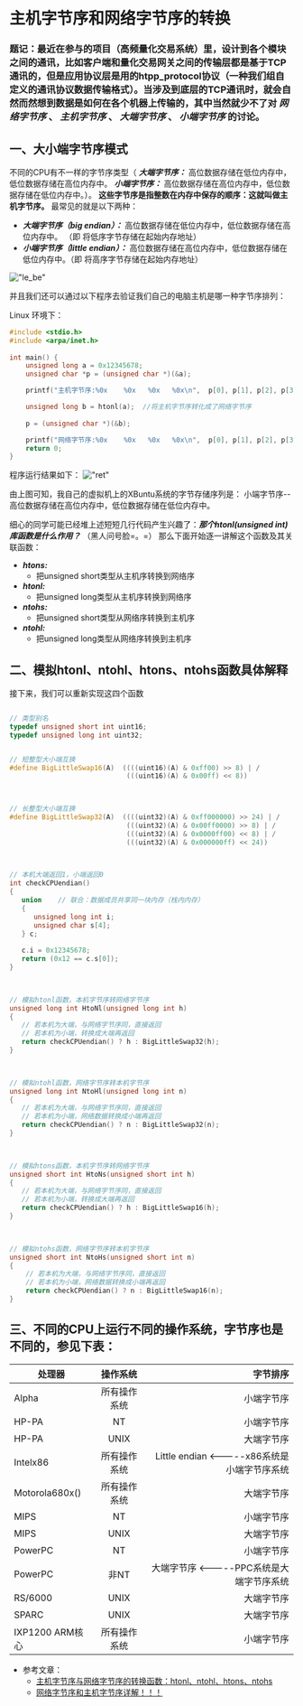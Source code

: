 主机字节序和网络字节序的转换
=====
### 题记：最近在参与的项目（高频量化交易系统）里，设计到各个模块之间的通讯，比如客户端和量化交易网关之间的传输层都是基于TCP通讯的，但是应用协议层是用的htpp_protocol协议（一种我们组自定义的通讯协议数据传输格式）。当涉及到底层的TCP通讯时，就会自然而然想到数据是如何在各个机器上传输的，其中当然就少不了对 *网络字节序* 、 *主机字节序* 、 *大端字节序* 、 *小端字节序* 的讨论。

## 一、大小端字节序模式
不同的CPU有不一样的字节序类型（ **_大端字节序：_** 高位数据存储在低位内存中，低位数据存储在高位内存中。 **_小端字节序：_** 高位数据存储在高位内存中，低位数据存储在低位内存中。）。 **这些字节序是指整数在内存中保存的顺序：这就叫做主机字节序。**
最常见的就是以下两种：
* _**大端字节序（big endian）：**_ 高位数据存储在低位内存中，低位数据存储在高位内存中。 （即 将低序字节存储在起始内存地址）
* _**小端字节序（little endian）：**_ 高位数据存储在高位内存中，低位数据存储在低位内存中。（即 将高序字节存储在起始内存地址）

!["le_be"](https://github.com/tycao/tycao.github.io/blob/master/src_20180208/le_be.png "le_be")<br />

并且我们还可以通过以下程序去验证我们自己的电脑主机是哪一种字节序排列：

Linux 环境下：

```cpp
#include <stdio.h>  
#include <arpa/inet.h>  
  
int main() {
	unsigned long a = 0x12345678;  
	unsigned char *p = (unsigned char *)(&a);  

	printf("主机字节序:%0x    %0x   %0x   %0x\n",  p[0], p[1], p[2], p[3]);  

	unsigned long b = htonl(a);  //将主机字节序转化成了网络字节序  
	  
	p = (unsigned char *)(&b);  

	printf("网络字节序:%0x    %0x   %0x   %0x\n",  p[0], p[1], p[2], p[3]);  
	return 0;  
}
```
程序运行结果如下：
!["ret"](https://github.com/tycao/tycao.github.io/blob/master/src_20180208/ret.png "ret")<br />

由上图可知，我自己的虚拟机上的XBuntu系统的字节存储序列是： 小端字节序--高位数据存储在高位内存中，低位数据存储在低位内存中。


细心的同学可能已经堆上述短短几行代码产生兴趣了：**_那个htonl(unsigned int) 库函数是什么作用？_** （黑人问号脸=。=）
那么下面开始逐一讲解这个函数及其关联函数：
* **_htons:_** 
	* 把unsigned short类型从主机序转换到网络序
* **_htonl:_** 
	* 把unsigned long类型从主机序转换到网络序
* **_ntohs:_** 
	* 把unsigned short类型从网络序转换到主机序
* **_ntohl:_** 
	* 把unsigned long类型从网络序转换到主机序

## 二、模拟htonl、ntohl、htons、ntohs函数具体解释
接下来，我们可以重新实现这四个函数

```cpp

// 类型别名
typedef unsigned short int uint16;
typedef unsigned long int uint32;


// 短整型大小端互换
#define BigLittleSwap16(A)  ((((uint16)(A) & 0xff00) >> 8) | /
							 (((uint16)(A) & 0x00ff) << 8))

 

// 长整型大小端互换
#define BigLittleSwap32(A)  ((((uint32)(A) & 0xff000000) >> 24) | /
							 (((uint32)(A) & 0x00ff0000) >> 8) | /
							 (((uint32)(A) & 0x0000ff00) << 8) | /
							 (((uint32)(A) & 0x000000ff) << 24))

 

// 本机大端返回1，小端返回0
int checkCPUendian()
{
   union	// 联合：数据成员共享同一块内存（栈内内存）
   {
	  unsigned long int i;
	  unsigned char s[4];
   } c;
   
   c.i = 0x12345678;
   return (0x12 == c.s[0]);
}

 

// 模拟htonl函数，本机字节序转网络字节序
unsigned long int HtoNl(unsigned long int h)
{
   // 若本机为大端，与网络字节序同，直接返回
   // 若本机为小端，转换成大端再返回
   return checkCPUendian() ? h : BigLittleSwap32(h);
}

 

// 模拟ntohl函数，网络字节序转本机字节序
unsigned long int NtoHl(unsigned long int n)
{
   // 若本机为大端，与网络字节序同，直接返回
   // 若本机为小端，网络数据转换成小端再返回
   return checkCPUendian() ? n : BigLittleSwap32(n);
}

 

// 模拟htons函数，本机字节序转网络字节序
unsigned short int HtoNs(unsigned short int h)
{
   // 若本机为大端，与网络字节序同，直接返回
   // 若本机为小端，转换成大端再返回
   return checkCPUendian() ? h : BigLittleSwap16(h);
}

 

// 模拟ntohs函数，网络字节序转本机字节序
unsigned short int NtoHs(unsigned short int n)
{
	// 若本机为大端，与网络字节序同，直接返回
	// 若本机为小端，网络数据转换成小端再返回
	return checkCPUendian() ? n : BigLittleSwap16(n);
}
```





## 三、不同的CPU上运行不同的操作系统，字节序也是不同的，参见下表：
| 处理器 | 操作系统 | 字节排序 |
| - | :-: | -: |
| Alpha | 所有操作系统| 小端字节序 |
| HP-PA | NT | 小端字节序 |
| HP-PA | UNIX  | 大端字节序 |
| Intelx86 | 所有操作系统 | Little endian <-----x86系统是小端字节序系统 |
| Motorola680x() | 所有操作系统 | 大端字节序 |
| MIPS | NT | 小端字节序 |
| MIPS | UNIX | 大端字节序 |
| PowerPC | NT | 小端字节序 |
| PowerPC | 非NT | 大端字节序  <-----PPC系统是大端字节序系统 |
| RS/6000 | UNIX | 大端字节序 |
| SPARC | UNIX | 大端字节序 |
| IXP1200 ARM核心 | 所有操作系统 | 小端字节序 |






+ 参考文章：
	+ [主机字节序与网络字节序的转换函数：htonl、ntohl、htons、ntohs](http://blog.csdn.net/kulala082/article/details/53431473)<br />
	+ [网络字节序和主机字节序详解！！！](http://blog.csdn.net/msdnwolaile/article/details/50727653)<br />





	
	
